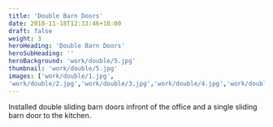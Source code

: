 ```yaml
---
title: 'Double Barn Doors'
date: 2018-11-18T12:33:46+10:00
draft: false
weight: 3
heroHeading: 'Double Barn Doors'
heroSubHeading: ''
heroBackground: 'work/double/5.jpg'
thumbnail: 'work/double/5.jpg'
images: ['work/double/1.jpg', 
'work/double/2.jpg','work/double/3.jpg','work/double/4.jpg','work/double/5.jpg','work/double/6.jpg']
---
```


Installed double sliding barn doors infront of the office and a single sliding barn door to the kitchen.                                          
